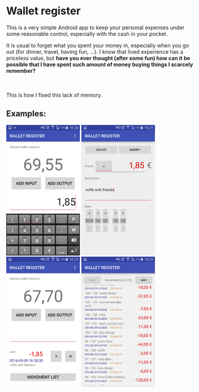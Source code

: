 # Wallet register

This is a very simple Android app to keep your personal expenses under some reasonable control, especially with the cash in your pocket.

It is usual to forget what you spent your money in, especially when you go out (for dinner, travel, having fun, ...).
I know that lived experience has a priceless value, but <strong>have you ever thought (after some fun) how can it be possible that I have spent such amount of money buying things I scarcely remember?</strong>

<br/><br/>This is how I fixed this lack of memory.

## Examples:

<img height="350" src="https://raw.githubusercontent.com/joelbarba/WLT_REG/master/sample1.png"/>
<img height="350" src="https://raw.githubusercontent.com/joelbarba/WLT_REG/master/sample2.png"/>
<img height="350" src="https://raw.githubusercontent.com/joelbarba/WLT_REG/master/sample3.png"/>
<img height="350" src="https://raw.githubusercontent.com/joelbarba/WLT_REG/master/sample4.png"/>


